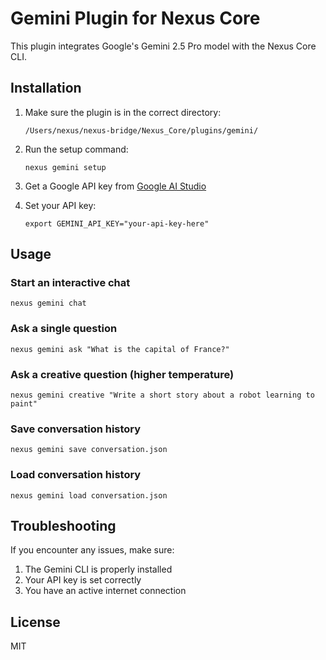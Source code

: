 # Gemini Plugin for Nexus Core

This plugin integrates Google's Gemini 2.5 Pro model with the Nexus Core CLI.

## Installation

1. Make sure the plugin is in the correct directory:
   ```
   /Users/nexus/nexus-bridge/Nexus_Core/plugins/gemini/
   ```

2. Run the setup command:
   ```
   nexus gemini setup
   ```

3. Get a Google API key from [Google AI Studio](https://ai.google.dev/)

4. Set your API key:
   ```
   export GEMINI_API_KEY="your-api-key-here"
   ```

## Usage

### Start an interactive chat
```
nexus gemini chat
```

### Ask a single question
```
nexus gemini ask "What is the capital of France?"
```

### Ask a creative question (higher temperature)
```
nexus gemini creative "Write a short story about a robot learning to paint"
```

### Save conversation history
```
nexus gemini save conversation.json
```

### Load conversation history
```
nexus gemini load conversation.json
```

## Troubleshooting

If you encounter any issues, make sure:
1. The Gemini CLI is properly installed
2. Your API key is set correctly
3. You have an active internet connection

## License

MIT
